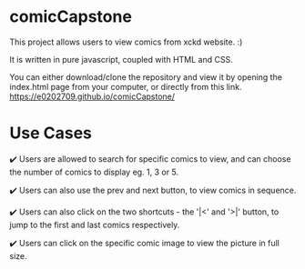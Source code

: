# comicCapstone
 This project allows users to view comics from xckd website. :) 

 It is written in pure javascript, coupled with HTML and CSS.
 
 You can either download/clone the repository and view it by opening the index.html page from your computer, or directly from this link. 
 https://e0202709.github.io/comicCapstone/
 
# Use Cases
 
 ✔️ Users are allowed to search for specific comics to view, and can choose the number of comics to display eg. 1, 3 or 5.

 ✔️ Users can also use the prev and next button, to view comics in sequence.

 ✔️ Users can also click on the two shortcuts - the '|<' and '>|' button, to jump to the first and last comics respectively.
 
 ✔️  Users can click on the specific comic image to view the picture in full size.
 
 
